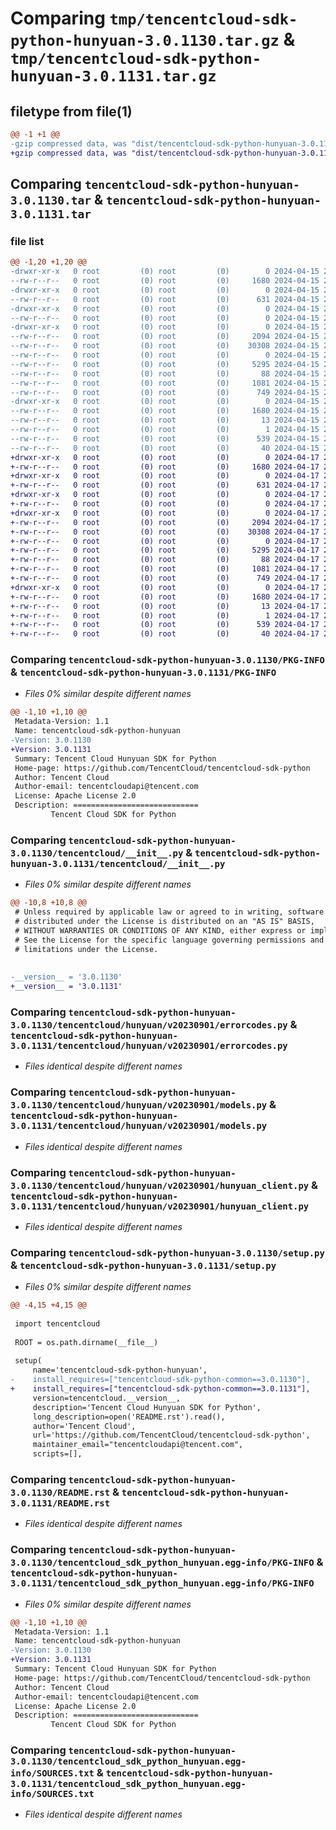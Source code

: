 # Comparing `tmp/tencentcloud-sdk-python-hunyuan-3.0.1130.tar.gz` & `tmp/tencentcloud-sdk-python-hunyuan-3.0.1131.tar.gz`

## filetype from file(1)

```diff
@@ -1 +1 @@
-gzip compressed data, was "dist/tencentcloud-sdk-python-hunyuan-3.0.1130.tar", last modified: Mon Apr 15 21:00:35 2024, max compression
+gzip compressed data, was "dist/tencentcloud-sdk-python-hunyuan-3.0.1131.tar", last modified: Wed Apr 17 20:46:15 2024, max compression
```

## Comparing `tencentcloud-sdk-python-hunyuan-3.0.1130.tar` & `tencentcloud-sdk-python-hunyuan-3.0.1131.tar`

### file list

```diff
@@ -1,20 +1,20 @@
-drwxr-xr-x   0 root         (0) root         (0)        0 2024-04-15 21:00:35.000000 tencentcloud-sdk-python-hunyuan-3.0.1130/
--rw-r--r--   0 root         (0) root         (0)     1680 2024-04-15 21:00:35.000000 tencentcloud-sdk-python-hunyuan-3.0.1130/PKG-INFO
-drwxr-xr-x   0 root         (0) root         (0)        0 2024-04-15 21:00:35.000000 tencentcloud-sdk-python-hunyuan-3.0.1130/tencentcloud/
--rw-r--r--   0 root         (0) root         (0)      631 2024-04-15 21:00:35.000000 tencentcloud-sdk-python-hunyuan-3.0.1130/tencentcloud/__init__.py
-drwxr-xr-x   0 root         (0) root         (0)        0 2024-04-15 21:00:35.000000 tencentcloud-sdk-python-hunyuan-3.0.1130/tencentcloud/hunyuan/
--rw-r--r--   0 root         (0) root         (0)        0 2024-04-15 21:00:35.000000 tencentcloud-sdk-python-hunyuan-3.0.1130/tencentcloud/hunyuan/__init__.py
-drwxr-xr-x   0 root         (0) root         (0)        0 2024-04-15 21:00:35.000000 tencentcloud-sdk-python-hunyuan-3.0.1130/tencentcloud/hunyuan/v20230901/
--rw-r--r--   0 root         (0) root         (0)     2094 2024-04-15 21:00:35.000000 tencentcloud-sdk-python-hunyuan-3.0.1130/tencentcloud/hunyuan/v20230901/errorcodes.py
--rw-r--r--   0 root         (0) root         (0)    30308 2024-04-15 21:00:35.000000 tencentcloud-sdk-python-hunyuan-3.0.1130/tencentcloud/hunyuan/v20230901/models.py
--rw-r--r--   0 root         (0) root         (0)        0 2024-04-15 21:00:35.000000 tencentcloud-sdk-python-hunyuan-3.0.1130/tencentcloud/hunyuan/v20230901/__init__.py
--rw-r--r--   0 root         (0) root         (0)     5295 2024-04-15 21:00:35.000000 tencentcloud-sdk-python-hunyuan-3.0.1130/tencentcloud/hunyuan/v20230901/hunyuan_client.py
--rw-r--r--   0 root         (0) root         (0)       88 2024-04-15 21:00:35.000000 tencentcloud-sdk-python-hunyuan-3.0.1130/setup.cfg
--rw-r--r--   0 root         (0) root         (0)     1081 2024-04-15 21:00:35.000000 tencentcloud-sdk-python-hunyuan-3.0.1130/setup.py
--rw-r--r--   0 root         (0) root         (0)      749 2024-04-15 21:00:35.000000 tencentcloud-sdk-python-hunyuan-3.0.1130/README.rst
-drwxr-xr-x   0 root         (0) root         (0)        0 2024-04-15 21:00:35.000000 tencentcloud-sdk-python-hunyuan-3.0.1130/tencentcloud_sdk_python_hunyuan.egg-info/
--rw-r--r--   0 root         (0) root         (0)     1680 2024-04-15 21:00:35.000000 tencentcloud-sdk-python-hunyuan-3.0.1130/tencentcloud_sdk_python_hunyuan.egg-info/PKG-INFO
--rw-r--r--   0 root         (0) root         (0)       13 2024-04-15 21:00:35.000000 tencentcloud-sdk-python-hunyuan-3.0.1130/tencentcloud_sdk_python_hunyuan.egg-info/top_level.txt
--rw-r--r--   0 root         (0) root         (0)        1 2024-04-15 21:00:35.000000 tencentcloud-sdk-python-hunyuan-3.0.1130/tencentcloud_sdk_python_hunyuan.egg-info/dependency_links.txt
--rw-r--r--   0 root         (0) root         (0)      539 2024-04-15 21:00:35.000000 tencentcloud-sdk-python-hunyuan-3.0.1130/tencentcloud_sdk_python_hunyuan.egg-info/SOURCES.txt
--rw-r--r--   0 root         (0) root         (0)       40 2024-04-15 21:00:35.000000 tencentcloud-sdk-python-hunyuan-3.0.1130/tencentcloud_sdk_python_hunyuan.egg-info/requires.txt
+drwxr-xr-x   0 root         (0) root         (0)        0 2024-04-17 20:46:15.000000 tencentcloud-sdk-python-hunyuan-3.0.1131/
+-rw-r--r--   0 root         (0) root         (0)     1680 2024-04-17 20:46:15.000000 tencentcloud-sdk-python-hunyuan-3.0.1131/PKG-INFO
+drwxr-xr-x   0 root         (0) root         (0)        0 2024-04-17 20:46:15.000000 tencentcloud-sdk-python-hunyuan-3.0.1131/tencentcloud/
+-rw-r--r--   0 root         (0) root         (0)      631 2024-04-17 20:46:15.000000 tencentcloud-sdk-python-hunyuan-3.0.1131/tencentcloud/__init__.py
+drwxr-xr-x   0 root         (0) root         (0)        0 2024-04-17 20:46:15.000000 tencentcloud-sdk-python-hunyuan-3.0.1131/tencentcloud/hunyuan/
+-rw-r--r--   0 root         (0) root         (0)        0 2024-04-17 20:46:15.000000 tencentcloud-sdk-python-hunyuan-3.0.1131/tencentcloud/hunyuan/__init__.py
+drwxr-xr-x   0 root         (0) root         (0)        0 2024-04-17 20:46:15.000000 tencentcloud-sdk-python-hunyuan-3.0.1131/tencentcloud/hunyuan/v20230901/
+-rw-r--r--   0 root         (0) root         (0)     2094 2024-04-17 20:46:15.000000 tencentcloud-sdk-python-hunyuan-3.0.1131/tencentcloud/hunyuan/v20230901/errorcodes.py
+-rw-r--r--   0 root         (0) root         (0)    30308 2024-04-17 20:46:15.000000 tencentcloud-sdk-python-hunyuan-3.0.1131/tencentcloud/hunyuan/v20230901/models.py
+-rw-r--r--   0 root         (0) root         (0)        0 2024-04-17 20:46:15.000000 tencentcloud-sdk-python-hunyuan-3.0.1131/tencentcloud/hunyuan/v20230901/__init__.py
+-rw-r--r--   0 root         (0) root         (0)     5295 2024-04-17 20:46:15.000000 tencentcloud-sdk-python-hunyuan-3.0.1131/tencentcloud/hunyuan/v20230901/hunyuan_client.py
+-rw-r--r--   0 root         (0) root         (0)       88 2024-04-17 20:46:15.000000 tencentcloud-sdk-python-hunyuan-3.0.1131/setup.cfg
+-rw-r--r--   0 root         (0) root         (0)     1081 2024-04-17 20:46:15.000000 tencentcloud-sdk-python-hunyuan-3.0.1131/setup.py
+-rw-r--r--   0 root         (0) root         (0)      749 2024-04-17 20:46:15.000000 tencentcloud-sdk-python-hunyuan-3.0.1131/README.rst
+drwxr-xr-x   0 root         (0) root         (0)        0 2024-04-17 20:46:15.000000 tencentcloud-sdk-python-hunyuan-3.0.1131/tencentcloud_sdk_python_hunyuan.egg-info/
+-rw-r--r--   0 root         (0) root         (0)     1680 2024-04-17 20:46:15.000000 tencentcloud-sdk-python-hunyuan-3.0.1131/tencentcloud_sdk_python_hunyuan.egg-info/PKG-INFO
+-rw-r--r--   0 root         (0) root         (0)       13 2024-04-17 20:46:15.000000 tencentcloud-sdk-python-hunyuan-3.0.1131/tencentcloud_sdk_python_hunyuan.egg-info/top_level.txt
+-rw-r--r--   0 root         (0) root         (0)        1 2024-04-17 20:46:15.000000 tencentcloud-sdk-python-hunyuan-3.0.1131/tencentcloud_sdk_python_hunyuan.egg-info/dependency_links.txt
+-rw-r--r--   0 root         (0) root         (0)      539 2024-04-17 20:46:15.000000 tencentcloud-sdk-python-hunyuan-3.0.1131/tencentcloud_sdk_python_hunyuan.egg-info/SOURCES.txt
+-rw-r--r--   0 root         (0) root         (0)       40 2024-04-17 20:46:15.000000 tencentcloud-sdk-python-hunyuan-3.0.1131/tencentcloud_sdk_python_hunyuan.egg-info/requires.txt
```

### Comparing `tencentcloud-sdk-python-hunyuan-3.0.1130/PKG-INFO` & `tencentcloud-sdk-python-hunyuan-3.0.1131/PKG-INFO`

 * *Files 0% similar despite different names*

```diff
@@ -1,10 +1,10 @@
 Metadata-Version: 1.1
 Name: tencentcloud-sdk-python-hunyuan
-Version: 3.0.1130
+Version: 3.0.1131
 Summary: Tencent Cloud Hunyuan SDK for Python
 Home-page: https://github.com/TencentCloud/tencentcloud-sdk-python
 Author: Tencent Cloud
 Author-email: tencentcloudapi@tencent.com
 License: Apache License 2.0
 Description: ============================
         Tencent Cloud SDK for Python
```

### Comparing `tencentcloud-sdk-python-hunyuan-3.0.1130/tencentcloud/__init__.py` & `tencentcloud-sdk-python-hunyuan-3.0.1131/tencentcloud/__init__.py`

 * *Files 0% similar despite different names*

```diff
@@ -10,8 +10,8 @@
 # Unless required by applicable law or agreed to in writing, software
 # distributed under the License is distributed on an "AS IS" BASIS,
 # WITHOUT WARRANTIES OR CONDITIONS OF ANY KIND, either express or implied.
 # See the License for the specific language governing permissions and
 # limitations under the License.
 
 
-__version__ = '3.0.1130'
+__version__ = '3.0.1131'
```

### Comparing `tencentcloud-sdk-python-hunyuan-3.0.1130/tencentcloud/hunyuan/v20230901/errorcodes.py` & `tencentcloud-sdk-python-hunyuan-3.0.1131/tencentcloud/hunyuan/v20230901/errorcodes.py`

 * *Files identical despite different names*

### Comparing `tencentcloud-sdk-python-hunyuan-3.0.1130/tencentcloud/hunyuan/v20230901/models.py` & `tencentcloud-sdk-python-hunyuan-3.0.1131/tencentcloud/hunyuan/v20230901/models.py`

 * *Files identical despite different names*

### Comparing `tencentcloud-sdk-python-hunyuan-3.0.1130/tencentcloud/hunyuan/v20230901/hunyuan_client.py` & `tencentcloud-sdk-python-hunyuan-3.0.1131/tencentcloud/hunyuan/v20230901/hunyuan_client.py`

 * *Files identical despite different names*

### Comparing `tencentcloud-sdk-python-hunyuan-3.0.1130/setup.py` & `tencentcloud-sdk-python-hunyuan-3.0.1131/setup.py`

 * *Files 0% similar despite different names*

```diff
@@ -4,15 +4,15 @@
 
 import tencentcloud
 
 ROOT = os.path.dirname(__file__)
 
 setup(
     name='tencentcloud-sdk-python-hunyuan',
-    install_requires=["tencentcloud-sdk-python-common==3.0.1130"],
+    install_requires=["tencentcloud-sdk-python-common==3.0.1131"],
     version=tencentcloud.__version__,
     description='Tencent Cloud Hunyuan SDK for Python',
     long_description=open('README.rst').read(),
     author='Tencent Cloud',
     url='https://github.com/TencentCloud/tencentcloud-sdk-python',
     maintainer_email="tencentcloudapi@tencent.com",
     scripts=[],
```

### Comparing `tencentcloud-sdk-python-hunyuan-3.0.1130/README.rst` & `tencentcloud-sdk-python-hunyuan-3.0.1131/README.rst`

 * *Files identical despite different names*

### Comparing `tencentcloud-sdk-python-hunyuan-3.0.1130/tencentcloud_sdk_python_hunyuan.egg-info/PKG-INFO` & `tencentcloud-sdk-python-hunyuan-3.0.1131/tencentcloud_sdk_python_hunyuan.egg-info/PKG-INFO`

 * *Files 0% similar despite different names*

```diff
@@ -1,10 +1,10 @@
 Metadata-Version: 1.1
 Name: tencentcloud-sdk-python-hunyuan
-Version: 3.0.1130
+Version: 3.0.1131
 Summary: Tencent Cloud Hunyuan SDK for Python
 Home-page: https://github.com/TencentCloud/tencentcloud-sdk-python
 Author: Tencent Cloud
 Author-email: tencentcloudapi@tencent.com
 License: Apache License 2.0
 Description: ============================
         Tencent Cloud SDK for Python
```

### Comparing `tencentcloud-sdk-python-hunyuan-3.0.1130/tencentcloud_sdk_python_hunyuan.egg-info/SOURCES.txt` & `tencentcloud-sdk-python-hunyuan-3.0.1131/tencentcloud_sdk_python_hunyuan.egg-info/SOURCES.txt`

 * *Files identical despite different names*

